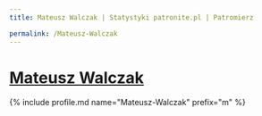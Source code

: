 ```yaml
---
title: Mateusz Walczak | Statystyki patronite.pl | Patromierz

permalink: /Mateusz-Walczak
---
```


# [Mateusz Walczak](https://patronite.pl/Mateusz-Walczak)

{% include profile.md name="Mateusz-Walczak" prefix="m" %}
